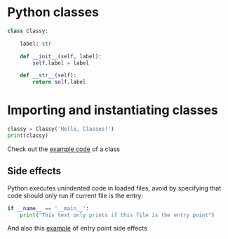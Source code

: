 # Python classes
``` python
class Classy:

    label: str

    def __init__(self, label):
        self.label = label

    def __str__(self):
        return self.label
```

# Importing and instantiating classes
``` python
classy = Classy('Hello, Classes!')
print(classy)
```

Check out the [example code](../assets/examples/classy.py) of a class

## Side effects
Python executes unindented code in loaded files, avoid by specifying that code should only run if current file is the entry:
``` python
if __name__ == '__main__':
    print("This text only prints if this file is the entry point")
```
And also this [example](../assets/examples/classy.py) of entry point side effects